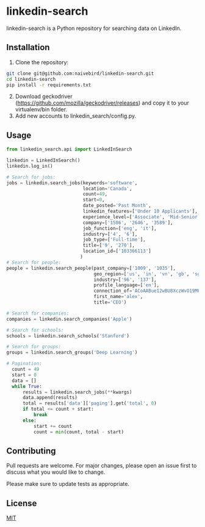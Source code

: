 # linkedin-search

linkedin-search is a Python repository for searching data on LinkedIn.

## Installation

1. Clone the repository:
```bash
git clone git@github.com:naivebird/linkedin-search.git
cd linkedin-search
pip install -r requirements.txt
```
2. Download geckodriver (https://github.com/mozilla/geckodriver/releases) and copy it to your virtualenv/bin folder.
3. Add new accounts to linkedin_search/config.py.

## Usage

```python
from linkedin_search.api import LinkedInSearch

linkedin = LinkedInSearch()
linkedin.log_in()

# Search for jobs:
jobs = linkedin.search_jobs(keywords='software',
                            location='Canada',
                            count=49,
                            start=0,
                            date_posted='Past Month',
                            linkedin_features=['Under 10 Applicants'],
                            experience_level=['Associate', 'Mid-Senior level'],
                            company=['1586', '2646', '3589'],
                            job_function=['eng', 'it'],
                            industry=['4', '6'],
                            job_type=['Full-time'],
                            title=['9', '270'],
                            location_id=['103366113']
                           )
# Search for people:
people = linkedin.search_people(past_company=['1009', '1035'],
                                geo_region=['us', 'in', 'vn', 'gb', 'sg'],
                                industry=['96', '137'],
                                profile_language=['en'],
                                connection_of='ACoAABue12wBU8XczWvO19MP3aI7okMSOymfVEc',
                                first_name='alex',
                                title='CEO')

# Search for companies:
companies = linkedin.search_companies('Apple')

# Search for schools:
schools = linkedin.search_schools('Stanford')

# Search for groups:
groups = linkedin.search_groups('Deep Learning')

# Pagination:
  count = 49
  start = 0
  data = []
  while True:
      results = linkedin.search_jobs(**kwargs)
      data.append(results)
      total = results['data']['paging'].get('total', 0)
      if total <= count + start:
          break
      else:
          start += count
          count = min(count, total - start)
```

## Contributing
Pull requests are welcome. For major changes, please open an issue first to discuss what you would like to change.

Please make sure to update tests as appropriate.

## License
[MIT](https://choosealicense.com/licenses/mit/)
